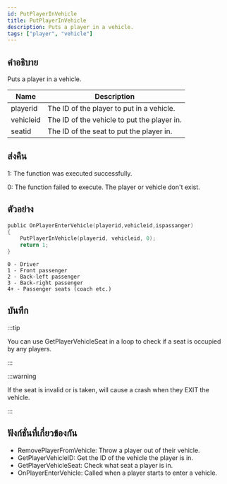 ```yaml
---
id: PutPlayerInVehicle
title: PutPlayerInVehicle
description: Puts a player in a vehicle.
tags: ["player", "vehicle"]
---
```


## คำอธิบาย

Puts a player in a vehicle.

| Name      | Description                                 |
| --------- | ------------------------------------------- |
| playerid  | The ID of the player to put in a vehicle.   |
| vehicleid | The ID of the vehicle to put the player in. |
| seatid    | The ID of the seat to put the player in.    |

## ส่งคืน

1: The function was executed successfully.

0: The function failed to execute. The player or vehicle don't exist.

## ตัวอย่าง

```c
public OnPlayerEnterVehicle(playerid,vehicleid,ispassanger)
{
    PutPlayerInVehicle(playerid, vehicleid, 0);
    return 1;
}
```

```
0 - Driver
1 - Front passenger
2 - Back-left passenger
3 - Back-right passenger
4+ - Passenger seats (coach etc.)

```

## บันทึก

:::tip

You can use GetPlayerVehicleSeat in a loop to check if a seat is occupied by any players.

:::

:::warning

If the seat is invalid or is taken, will cause a crash when they EXIT the vehicle.

:::

## ฟังก์ชั่นที่เกี่ยวข้องกัน

- RemovePlayerFromVehicle: Throw a player out of their vehicle.
- GetPlayerVehicleID: Get the ID of the vehicle the player is in.
- GetPlayerVehicleSeat: Check what seat a player is in.
- OnPlayerEnterVehicle: Called when a player starts to enter a vehicle.
